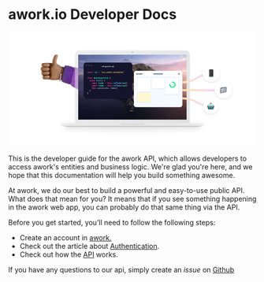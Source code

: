 # awork.io Developer Docs

![](.gitbook/assets/new-bg.png)

This is the developer guide for the awork API, which allows developers to access awork's entities and business logic. We're glad you're here, and we hope that this documentation will help you build something awesome.

At awork, we do our best to build a powerful and easy-to-use public API. What does that mean for you? It means that if you see something happening in the awork web app, you can probably do that same thing via the API.

Before you get started, you’ll need to follow the following steps:

* Create an account in [awork.](https://awork.io/)
* Check out the article about [Authentication](authentication.md).
* Check out how the [API](https://openapi.awork.io/) works.

If you have any questions to our api, simply create an _issue_ on [Github](https://github.com/awork-io/awork/issues)
